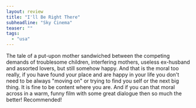 ```yaml
---
layout: review
title: "I'll Be Right There"
subheadline: "Sky Cinema"
teaser: ""
tags:
  - "usa"
---
```


The tale of a put-upon mother sandwiched between the competing
demands of troublesome children, interfering mothers, useless ex-husband and assorted lovers, but still somehow happy.
And that is the moral too really,
if you have found your place and are happy in your life you don't need to be always
"moving on" or trying to find you self or the next big thing. It is fine to be content where you are.
And if you can that moral across in a warm, funny film with some great dialogue then so much the better!
Recommended!
